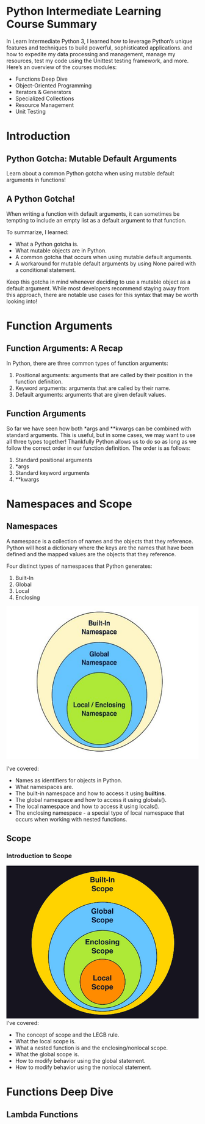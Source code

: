 # Python Intermediate Learning Course Summary 
In Learn Intermediate Python 3, I learned how to leverage Python’s unique features and techniques to build powerful, sophisticated applications. and how to expedite my data processing and management, manage my resources, test my code using the Unittest testing framework, and more. Here’s an overview of the courses modules:

* Functions Deep Dive
* Object-Oriented Programming
* Iterators & Generators
* Specialized Collections
* Resource Management
* Unit Testing

# Introduction
## Python Gotcha: Mutable Default Arguments 
Learn about a common Python gotcha when using mutable default arguments in functions! 

## A Python Gotcha!
When writing a function with default arguments, it can sometimes be tempting to include an empty list as a default argument to that function. 

To summarize, I learned:

* What a Python gotcha is.
* What mutable objects are in Python.
* A common gotcha that occurs when using mutable default arguments.
* A workaround for mutable default arguments by using None paired with a conditional statement.

Keep this gotcha in mind whenever deciding to use a mutable object as a default argument. While most developers recommend staying away from this approach, there are notable use cases for this syntax that may be worth looking into!

# Function Arguments
## Function Arguments: A Recap 

In Python, there are three common types of function arguments:

1. Positional arguments: arguments that are called by their position in the function definition.
2. Keyword arguments: arguments that are called by their name.
3. Default arguments: arguments that are given default values.
## Function Arguments

So far we have seen how both *args and **kwargs can be combined with standard arguments. This is useful,
 but in some cases, we may want to use all three types together! Thankfully Python allows us to do so as 
 long as we follow the correct order in our function definition. The order is as follows:

1. Standard positional arguments
2. *args
3. Standard keyword arguments
4. **kwargs

# Namespaces and Scope

## Namespaces
A namespace is a collection of names and the objects that they reference. Python will host a dictionary where the keys are the names that have been defined and the mapped values are the objects that they reference. 

Four distinct types of namespaces that Python generates:

1. Built-In
2. Global
3. Local
4. Enclosing

<img src="images/namespaces.JPG?raw=true"  width="600" height="400"/>

I’ve covered:

* Names as identifiers for objects in Python.
* What namespaces are.
* The built-in namespace and how to access it using __builtins__.
* The global namespace and how to access it using globals().
* The local namespace and how to access it using locals().
* The enclosing namespace - a special type of local namespace that occurs when working with nested functions.

## Scope 
### Introduction to Scope 

<img src="images/scope.jpg?raw=true"  width="600" height="400"/>
I’ve covered:

* The concept of scope and the LEGB rule.
* What the local scope is.
* What a nested function is and the enclosing/nonlocal scope.
* What the global scope is.
* How to modify behavior using the global statement.
* How to modify behavior using the nonlocal statement.

# Functions Deep Dive
## Lambda Functions 

